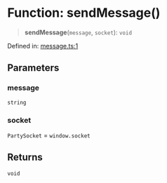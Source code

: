 # Function: sendMessage()

> **sendMessage**(`message`, `socket`): `void`

Defined in: [message.ts:1](https://github.com/benallfree/lab13/blob/c14b6cbe39823dfc265f5d26450ed040a344e64f/sdk/src/online/message.ts#L1)

## Parameters

### message

`string`

### socket

`PartySocket` = `window.socket`

## Returns

`void`
